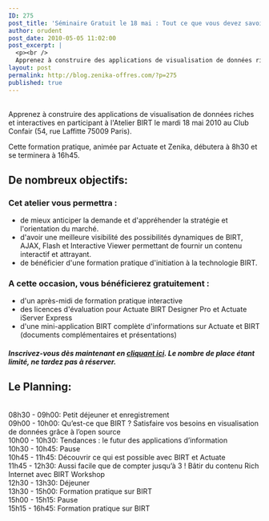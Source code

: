 ```yaml
---
ID: 275
post_title: 'Séminaire Gratuit le 18 mai : Tout ce que vous devez savoir sur BIRT'
author: orudent
post_date: 2010-05-05 11:02:00
post_excerpt: |
  <p><br />
  Apprenez à construire des applications de visualisation de données riches et interactives en participant à l'Atelier BIRT le mardi 18 mai 2010 au Club Confair (54, rue Laffitte 75009 Paris).</p> <p>Cette formation pratique, animée par Actuate et Zenika, débutera à 8h30 et se terminera à 16h45.</p>
layout: post
permalink: http://blog.zenika-offres.com/?p=275
published: true
---
```

<p><br />
Apprenez à construire des applications de visualisation de données riches et interactives en participant à l'Atelier BIRT le mardi 18 mai 2010 au Club Confair (54, rue Laffitte 75009 Paris).</p> <p>Cette formation pratique, animée par Actuate et Zenika, débutera à 8h30 et se terminera à 16h45.</p>
<!--more-->
<h2>De nombreux objectifs:<br /></h2> <h3>Cet atelier vous permettra :<br /></h3> <ul> <li>de mieux anticiper la demande et d'appréhender la stratégie et l'orientation du marché.<br /></li> <li>d'avoir une meilleure visibilité des possibilités dynamiques de BIRT, AJAX, Flash et Interactive Viewer permettant de fournir un contenu interactif et attrayant.<br /></li> <li>de bénéficier d'une formation pratique d'initiation à la technologie BIRT.</li> </ul> <h3>A cette occasion, vous bénéficierez gratuitement :<br /></h3> <ul> <li>d'un après-midi de formation pratique interactive <br /></li> <li>des licences d'évaluation pour Actuate BIRT Designer Pro et Actuate iServer Express <br /></li> <li>d'une mini-application BIRT complète d'informations sur Actuate et BIRT (documents complémentaires et présentations)<br /></li> </ul> <h5>Inscrivez-vous dès maintenant en <a href="http://www.actuate.com/fr/info/q210frbirtshowmaysfdc/">cliquant ici</a>. Le nombre de place étant limité, ne tardez pas à réserver.</h5> <h2>Le Planning:</h2> <p><br />
08h30 - 09h00: Petit déjeuner et enregistrement <br />
09h00 - 10h00: Qu’est-ce que BIRT&nbsp;? Satisfaire vos besoins en visualisation de données grâce à l’open source<br />
10h00 - 10h30: Tendances&nbsp;: le futur des applications d’information<br />
10h30 - 10h45: Pause <br />
10h45 - 11h45: Découvrir ce qui est possible avec BIRT et Actuate<br />
11h45 - 12h30: Aussi facile que de compter jusqu’à 3&nbsp;! Bâtir du contenu Rich Internet avec BIRT Workshop<br />
12h30 - 13h30: Déjeuner <br />
13h30 - 15h00: Formation pratique sur BIRT <br />
15h00 - 15h15: Pause <br />
15h15 - 16h45: Formation pratique sur BIRT<br /></p>